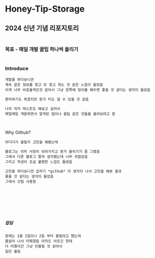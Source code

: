 # Honey-Tip-Storage

## 2024 신년 기념 리포지토리

### <br/>목표 - 매일 개발 꿀팁 하나씩 올리기<br/><br/>

### Introduce<br/>

```
개발을 하다보니깐
계속 같은 정보를 찾고 또 찾고 하는 것 같은 느낌이 들었음
이게 너무 비효율적인것 같아서 그냥 한쪽에 정리를 해두면 좋을 것 같다는 생각이 들었음

편리하기도 하겠지만 뭔가 티도 낼 수 있을 것 같음

나의 의지 테스트도 해보고 싶어서
매일매일 개발하면서 알게된 점이나 꿀팁 같은 것들을 올려보려고 함
```
<br/>

Why Github?
```
어디다가 올릴지 고민을 해봤는데

블로그는 이미 사장이 되어가지고 뭔가 올리기가 좀 그랬음
그래서 다른 블로그 팔까 생각했는데 너무 귀찮았음
그리고 작성이 조금 불편한 느낌도 들었음

고민을 하다보니깐 갑자기 *github* 이 생각이 나서 고민을 해본 결과
좋을 것 같다는 생각이 들었음
그래서 깃헙 사용함
```

<br/><br/><br/><br/><br/>
##### 잡담
```
원래는 1월 1일이나 2일 부터 올릴려고 했는데  
몸살이 나서 미뤄졌음 아직도 아프긴 한데
더 미뤘다간 그냥 안올릴 것 같아서  
일단 올림  
```